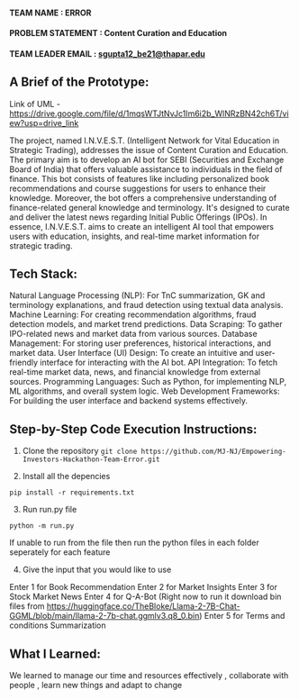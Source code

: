#### TEAM NAME : ERROR

#### PROBLEM STATEMENT : Content Curation and Education

#### TEAM LEADER EMAIL : sgupta12_be21@thapar.edu

## A Brief of the Prototype:

Link of UML - https://drive.google.com/file/d/1mqsWTJtNvJc1Im6i2b_WlNRzBN42ch6T/view?usp=drive_link

The project, named I.N.V.E.S.T. (Intelligent Network for Vital Education in Strategic Trading), addresses the issue of Content Curation and Education. The primary aim is to develop an AI bot for SEBI (Securities and Exchange Board of India) that offers valuable assistance to individuals in the field of finance. This bot consists of features like including personalized book recommendations and course suggestions for users to enhance their knowledge.
Moreover, the bot offers a comprehensive understanding of finance-related general knowledge and terminology. It's designed to curate and deliver the latest news regarding Initial Public Offerings (IPOs). In essence, I.N.V.E.S.T. aims to create an intelligent AI tool that empowers users with education, insights, and real-time market information for strategic trading.

## Tech Stack:

Natural Language Processing (NLP): For TnC summarization, GK and terminology explanations, and fraud detection using textual data analysis.
Machine Learning: For creating recommendation algorithms, fraud detection models, and market trend predictions.
Data Scraping: To gather IPO-related news and market data from various sources.
Database Management: For storing user preferences, historical interactions, and market data.
User Interface (UI) Design: To create an intuitive and user-friendly interface for interacting with the AI bot.
API Integration: To fetch real-time market data, news, and financial knowledge from external sources.
Programming Languages: Such as Python, for implementing NLP, ML algorithms, and overall system logic.
Web Development Frameworks: For building the user interface and backend systems effectively.

## Step-by-Step Code Execution Instructions:

1. Clone the repository
   `git clone https://github.com/MJ-NJ/Empowering-Investors-Hackathon-Team-Error.git`

2. Install all the depencies

`pip install -r requirements.txt`

3. Run run.py file

`python -m run.py`

If unable to run from the file then run the python files in each folder seperately for each feature

4. Give the input that you would like to use

Enter 1 for Book Recommendation
Enter 2 for Market Insights
Enter 3 for Stock Market News
Enter 4 for Q-A-Bot (Right now to run it download bin files from https://huggingface.co/TheBloke/Llama-2-7B-Chat-GGML/blob/main/llama-2-7b-chat.ggmlv3.q8_0.bin)
Enter 5 for Terms and conditions Summarization

## What I Learned:

We learned to manage our time and resources effectively , collaborate with people , learn new things and adapt to change
